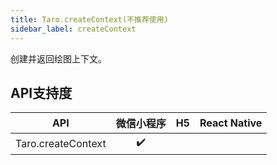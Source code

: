 ```yaml
---
title: Taro.createContext(不推荐使用)
sidebar_label: createContext
---
```



创建并返回绘图上下文。

## API支持度

|        API         | 微信小程序 | H5 | React Native |
|:------------------:|:-----:|:--:|:------------:|
| Taro.createContext |  ✔️   |    |              |
